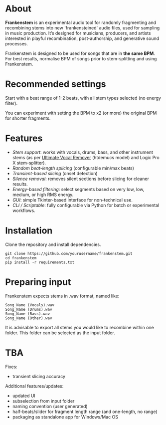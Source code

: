 # About
**Frankenstem** is an experimental audio tool for randomly fragmenting and recombining stems into new 'frankensteined' audio files, used for sampling in music production. 
It’s designed for musicians, producers, and artists interested in playful recombination, post-authorship, and generative sound processes.

Frankenstem is designed to be used for songs that are in **the same BPM**. For best results, normalise BPM of songs prior to stem-splitting and using Frankenstem. 

# Recommended settings
Start with a beat range of 1-2 beats, with all stem types selected (no energy filter). 

You can experiment with setting the BPM to x2 (or more) the original BPM for shorter fragments. 

# Features 
- *Stem support*: works with vocals, drums, bass, and other instrument stems (as per [Ultimate Vocal Remover](https://ultimatevocalremover.com/) (htdemucs model) and Logic Pro X stem-splitter).
- *Random beat-length splicing* (configurable min/max beats)
- *Transient-based slicing* (onset detection)
- *Silence removal*: removes silent sections before slicing for cleaner results.
- *Energy-based filtering*: select segments based on very low, low, medium, or high RMS energy.
- *GUI*: simple Tkinter-based interface for non-technical use.
- *CLI / Scriptable*: fully configurable via Python for batch or experimental workflows.

# Installation
Clone the repository and install dependencies.

```
git clone https://github.com/yourusername/frankenstem.git
cd frankenstem
pip install -r requirements.txt
```

# Preparing input
Frankenstem expects stems in .wav format, named like:

```
Song_Name (Vocals).wav
Song_Name (Drums).wav
Song_Name (Bass).wav
Song_Name (Other).wav
```

It is advisable to export all stems you would like to recombine within one folder. This folder can be selected as the input folder. 


# TBA
Fixes:
- transient slicing accuracy

Additional features/updates:
- updated UI
- subselection from input folder
- naming convention (user generated)
- half-beats/slider for fragment length range (and one-length, no range)
- packaging as standalone app for Windows/Mac OS
